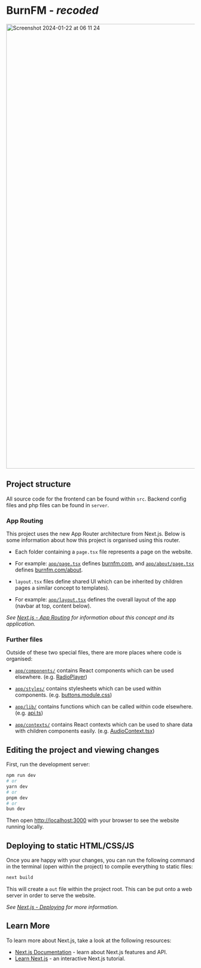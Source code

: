 # BurnFM - _recoded_
<img width="1184" alt="Screenshot 2024-01-22 at 06 11 24" src="https://github.com/ChrisDev18/burnfm-recoded/assets/95181085/8c24c2b7-5f00-4682-8528-1871792acbbc">

## Project structure

All source code for the frontend can be found within `src`. Backend config files and php files can be found in `server`.

### App Routing

This project uses the new App Router architecture from Next.js. 
Below is some information about how this project is organised using this router.

- Each folder containing a `page.tsx` file represents a page on the website.
- For example:
[`app/page.tsx`](src/app/page.tsx) defines [burnfm.com](https://www.burnfm.com), and [`app/about/page.tsx`](src/app/about/page.tsx) defines [burnfm.com/about](https://www.burnfm.com/about).


- `layout.tsx` files define shared UI which can be inherited by children pages 
  a similar concept to templates).
- For example: [`app/layout.tsx`](src/app/layout.tsx) defines the overall layout of the app (navbar at top, content below).

_See [Next.js - App Routing](https://nextjs.org/docs/app/building-your-application/routing) for information about 
 this concept and its application._


### Further files

Outside of these two special files, there are more places where code is organised:

- [`app/components/`](src/app/components) contains React components which can be used elsewhere.
  (e.g. [RadioPlayer](src/app/components/RadioPlayer))

- [`app/styles/`](src/app/styles) contains stylesheets which can be used within components. 
  (e.g. [buttons.module.css](src/app/styles/buttons.module.css))

- [`app/lib/`](src/lib) contains functions which can be called within code elsewhere.
  (e.g. [api.ts](src/lib/api.ts))

- [`app/contexts/`](src/lib) contains React contexts which can be used to share data with children components easily.
  (e.g. [AudioContext.tsx](src/contexts/AudioContext.tsx))



## Editing the project and viewing changes

First, run the development server:

```bash
npm run dev
# or
yarn dev
# or
pnpm dev
# or
bun dev
```

Then open [http://localhost:3000](http://localhost:3000) with your browser to see the website running locally.

## Deploying to static HTML/CSS/JS

Once you are happy with your changes, you can run the following command in the terminal (open within the project) to compile everything to static files:

```bash
next build
```

This will create a `out` file within the project root. This can be put onto a web server in order to serve the website.

_See [Next.js - Deploying](https://nextjs.org/docs/app/building-your-application/deploying) for more information._

## Learn More

To learn more about Next.js, take a look at the following resources:

- [Next.js Documentation](https://nextjs.org/docs) - learn about Next.js features and API.
- [Learn Next.js](https://nextjs.org/learn) - an interactive Next.js tutorial.

